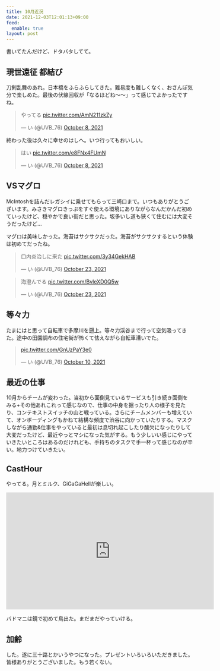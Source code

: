 ```yaml
---
title: 10月近況
date: 2021-12-03T12:01:13+09:00
feed:
  enable: true
layout: post
---
```


書いてたんだけど、ドタバタしてて。

## 現世遠征 都結び

刀剣乱舞のあれ。日本橋をふらふらしてきた。難易度も難しくなく、おさんぽ気分で楽しめた。最後の伏線回収が「なるほどね〜〜」って感じでよかったですね。

<blockquote class="twitter-tweet"><p lang="ja" dir="ltr">やってる <a href="https://t.co/AmN211zkZy">pic.twitter.com/AmN211zkZy</a></p>&mdash; い (@UVB_76) <a href="https://twitter.com/UVB_76/status/1446337108327682070?ref_src=twsrc%5Etfw">October 8, 2021</a></blockquote> <script async src="https://platform.twitter.com/widgets.js" charset="utf-8"></script>

終わった後は久々に幸せのはしへ。いつ行ってもおいしい。

<blockquote class="twitter-tweet"><p lang="ja" dir="ltr">はい <a href="https://t.co/e8FNx4FUmN">pic.twitter.com/e8FNx4FUmN</a></p>&mdash; い (@UVB_76) <a href="https://twitter.com/UVB_76/status/1446446106431213579?ref_src=twsrc%5Etfw">October 8, 2021</a></blockquote> <script async src="https://platform.twitter.com/widgets.js" charset="utf-8"></script>

## VSマグロ

McIntoshを詰んだレガシイに乗せてもらって三崎口まで。いつもありがとうございます。みさきマグロきっぷをすぐ使える環境にありながらなんだかんだ初めていったけど、穏やかで良い街だと思った。坂多いし道も狭くて住むには大変そうだったけど…

マグロは美味しかった。海苔はサクサクだった。海苔がサクサクするという体験は初めてだったね。

<blockquote class="twitter-tweet"><p lang="ja" dir="ltr">口内炎治しに来た <a href="https://t.co/3y34GekHAB">pic.twitter.com/3y34GekHAB</a></p>&mdash; い (@UVB_76) <a href="https://twitter.com/UVB_76/status/1451766492899393539?ref_src=twsrc%5Etfw">October 23, 2021</a></blockquote> <script async src="https://platform.twitter.com/widgets.js" charset="utf-8"></script>

<blockquote class="twitter-tweet"><p lang="ja" dir="ltr">海澄んでる <a href="https://t.co/BvleXD0Q5w">pic.twitter.com/BvleXD0Q5w</a></p>&mdash; い (@UVB_76) <a href="https://twitter.com/UVB_76/status/1451788039487770628?ref_src=twsrc%5Etfw">October 23, 2021</a></blockquote> <script async src="https://platform.twitter.com/widgets.js" charset="utf-8"></script>

## 等々力

たまにはと思って自転車で多摩川を遡上。等々力渓谷まで行って空気吸ってきた。途中の田園調布の住宅街が怖くて怯えながら自転車漕いでた。

<blockquote class="twitter-tweet"><p lang="und" dir="ltr"><a href="https://t.co/GnUzPaY3e0">pic.twitter.com/GnUzPaY3e0</a></p>&mdash; い (@UVB_76) <a href="https://twitter.com/UVB_76/status/1447108458336055302?ref_src=twsrc%5Etfw">October 10, 2021</a></blockquote> <script async src="https://platform.twitter.com/widgets.js" charset="utf-8"></script>

## 最近の仕事

10月からチームが変わった。当初から面倒見ているサービスも引き続き面倒をみる+その他あれこれって感じなので、仕事の中身を掘ったり人の様子を見たり、コンテキストスイッチの山と戦っている。さらにチームメンバーも増えていて、オンボーディングもかねて結構な頻度で渋谷に向かっていたりする。マスクしながら通勤&仕事をやっていると最初は息切れ起こしたり酸欠になったりして大変だったけど、最近やっとマシになった気がする。もう少しいい感じにやっていきたいところはあるのだけれども、手持ちのタスクで手一杯って感じなのが辛い。地力つけていきたい。


## CastHour

やってる。月とミルク、GiGaGaHellが楽しい。

<iframe width="560" height="315" src="https://www.youtube.com/embed/YBS3M1PvWrw" title="YouTube video player" frameborder="0" allow="accelerometer; autoplay; clipboard-write; encrypted-media; gyroscope; picture-in-picture" allowfullscreen></iframe>

バドマニは鏡で初めて鳥出た。まだまだやっていける。
## 加齢

した。遂に三十路とかいうやつになった。プレゼントいろいろいただきました。皆様ありがとうございました。もう若くない。

